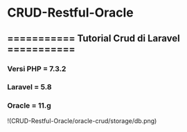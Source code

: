 # CRUD-Restful-Oracle


## =========== Tutorial Crud di Laravel ===========

### Versi PHP = 7.3.2
### Laravel = 5.8
### Oracle = 11.g
!(CRUD-Restful-Oracle/oracle-crud/storage/db.png)


